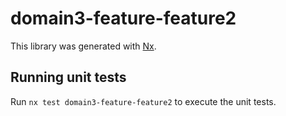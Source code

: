 # domain3-feature-feature2

This library was generated with [Nx](https://nx.dev).

## Running unit tests

Run `nx test domain3-feature-feature2` to execute the unit tests.
